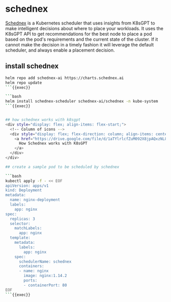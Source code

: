 # schednex

[Schednex](https://github.com/schednex-ai/schednex) is a Kubernetes scheduler that uses insights from K8sGPT to make intelligent decisions about where to place your workloads. It uses the K8sGPT API to get recommendations for the best node to place a pod based on the pod's requirements and the current state of the cluster. If it cannot make the decision in a timely fashion it will leverage the default scheduler, and always enable a placement decision.

## install schednex

````bash
helm repo add schednex-ai https://charts.schednex.ai
helm repo update
```{{exec}}

```bash
helm install schednex-scheduler schednex-ai/schednex -n kube-system
```{{exec}}


## how schednex works with k8sgpt
<div style="display: flex; align-items: flex-start;">
  <!-- Column of icons -->
  <div style="display: flex; flex-direction: column; align-items: center;">
    <a href="https://drive.google.com/file/d/1aTYlrlcfZuM092X8jpAQxzNL82pyA_dz/view">
      How Schednex works with K8sGPT
    </a>
  </div>
</div>

## create a sample pod to be scheduled by schednex

```bash
kubectl apply -f - << EOF
apiVersion: apps/v1
kind: Deployment
metadata:
  name: nginx-deployment
  labels:
    app: nginx
spec:
  replicas: 3
  selector:
    matchLabels:
      app: nginx
  template:
    metadata:
      labels:
        app: nginx
    spec:
      schedulerName: schednex
      containers:
      - name: nginx
        image: nginx:1.14.2
        ports:
        - containerPort: 80
EOF
```{{exec}}
````
